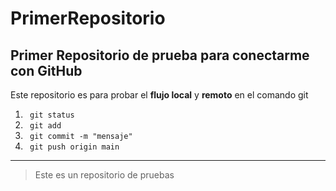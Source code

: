 # PrimerRepositorio
## Primer Repositorio de prueba para conectarme con GitHub
Este repositorio es para probar el **flujo local** y **remoto** en el comando git 

1. ` git status` 
2. ` git add` 
3. ` git commit -m "mensaje"` 
4. ` git push origin main` 

---
> Este es un repositorio de pruebas